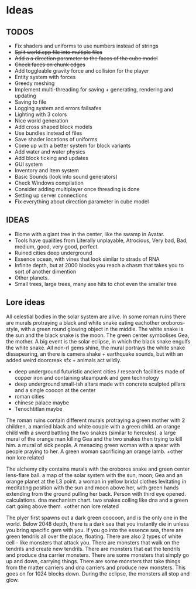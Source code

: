 
# Ideas

## TODOS

- Fix shaders and uniforms to use numbers instead of strings
- ~~Split world.cpp file into multiple files~~
- ~~Add a a direction parameter to the faces of the cube model~~
- ~~Check faces on chunk edges~~
- Add toggleable gravity force and collision for the player
- Entity system with forces
- Greedy meshing
- Implement multi-threading for saving + generating, rendering and updating
- Saving to file
- Logging system and errors failsafes
- Lighting with 3 colors
- Nice world generation
- Add cross shaped block models
- Use bundles instead of files
- Save shader locations of uniforms
- Come up with a better system for block variants
- Add water and water physics
- Add block ticking and updates
- GUI system
- Inventory and Item system
- Basic Sounds (look into sound generators)
- Check Windows compilation
- Consider adding multiplayer once threading is done
- Setting up server connections
- Fix everything about direction parameter in cube model

## IDEAS

- Biome with a giant tree in the center, like the swamp in Avatar.
- Tools have qualities from Literally unplayable, Atrocious, Very bad, Bad, medium, good, very good, perfect.
- Ruined cities deep underground
- Essence ocean, with vines that look similar to strads of RNA
- Infinite depth, but at 2000 blocks you reach a chasm that takes you to sort of another dimention
- Other planets.
- Small trees, large trees, many axe hits to chot even the smaller tree

## Lore ideas

All celestial bodies in the solar system are alive. In some roman ruins there are murals protraying a black and white snake
eating eachother oroboros-style, with a green round glowing object in the middle. The white snake is the sun and the black snake
is the moon. The green center symbolises Gea, the mother. A big event is the solar eclipse, in which the black snake engulfs the white snake. All non-rl gems shine, the mural portrays the white snake dissapearing, an there is camera shake + earthquake sounds, but with an added weird doorcreak sfx + animals act wildly. 

- deep underground futuristic ancient cities / research facilities made of copper iron and containing steampunk and gem technology
- deep underground small-ish altars made with concrete sculpted pillars and a single coocon at the center
- roman cities
- chinese palace maybe
- Tenochtitlan maybe

The roman ruins contain different murals protraying a green mother with 2 children, a married black and white
couple with a green child. an orange child with a sword battling the two snakes (similar to hercules).  a large mural of the orange man killing Gea and the two snakes then trying to kill him. a mural of sick people. A menacing green woman with a spear with people praying to her. A green woman sacrificing an orange lamb.  +other non lore related

The alchemy city contains murals with the oroboros snake and green center  lens-flare ball.  a map of the solar system with the sun, moon, Gea and an orange planet at the L3 point. a woman in yellow bridal clothes levitating in meditating position with the sun and moon above her, with green hands extending from the ground pulling her back. Person with third eye opened. calculations. dna mechanism chart. two snakes coiling like dna and a green cart going above them. +other non lore related

The plyer first spawns out a dark green coocoon, and is the only one in the world. Below 2048 depth, there is a dark sea that you instantly die in unless you bring  specific gem with you. If you go into the essence sea, there are green tendrils all over the place,
floating. There are also 2 types of white cell - like monsters that attack you. There are monsters that walk on the tendrils and create new tendrils. There are monsters that eat the tendrils and produce dna carrier monsters. There are some monsters that simply go up and down, carrying things. There are some monsters that take things from the matter carriers and dna carriers and produce new monsters. This goes on for 1024 blocks down. During the eclipse, the monsters all stop and glow.

